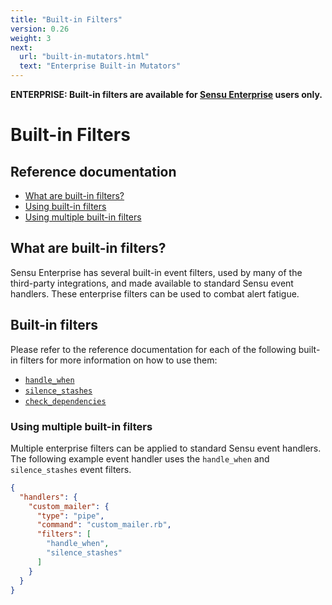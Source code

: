 ```yaml
---
title: "Built-in Filters"
version: 0.26
weight: 3
next:
  url: "built-in-mutators.html"
  text: "Enterprise Built-in Mutators"
---
```


**ENTERPRISE: Built-in filters are available for [Sensu Enterprise][0]
users only.**

# Built-in Filters

## Reference documentation

- [What are built-in filters?](#what-are-built-in-filters)
- [Using built-in filters](#using-built-in-filters)
- [Using multiple built-in filters](#using-multiple-built-in-filters)

## What are built-in filters?

Sensu Enterprise has several built-in event filters, used by many of the
third-party integrations, and made available to standard Sensu event handlers.
These enterprise filters can be used to combat alert fatigue.

## Built-in filters

Please refer to the reference documentation for each of the following built-in
filters for more information on how to use them:

- [`handle_when`](filters/handle-when.html)
- [`silence_stashes`](filters/silence-stashes.html)
- [`check_dependencies`](filters/check-dependencies.html)

### Using multiple built-in filters

Multiple enterprise filters can be applied to standard Sensu event handlers. The
following example event handler uses the `handle_when` and `silence_stashes`
event filters.

~~~ json
{
  "handlers": {
    "custom_mailer": {
      "type": "pipe",
      "command": "custom_mailer.rb",
      "filters": [
        "handle_when",
        "silence_stashes"
      ]
    }
  }
}
~~~

[0]:  /enterprise
